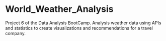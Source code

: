 # World_Weather_Analysis
Project 6 of the Data Analysis BootCamp. Analysis weather data using APIs and statistics to create visualizations and recommendations for a travel company.
